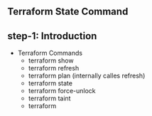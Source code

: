 ## Terraform State Command
## step-1: Introduction 
- Terraform Commands
  - terraform show 
  - terraform refresh
  - terraform plan (internally calles refresh)
  - terraform state
  - terraform force-unlock
  - terraform taint
  - terraform 